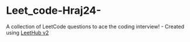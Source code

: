 # Leet_code-Hraj24-
A collection of LeetCode questions to ace the coding interview! - Created using [LeetHub v2](https://github.com/arunbhardwaj/LeetHub-2.0)
